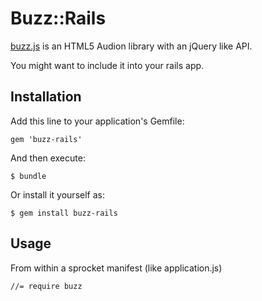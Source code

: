 # Buzz::Rails

[buzz.js][1] is an HTML5 Audion library with an jQuery like API.

You might want to include it into your rails app.

## Installation

Add this line to your application's Gemfile:

    gem 'buzz-rails'

And then execute:

    $ bundle

Or install it yourself as:

    $ gem install buzz-rails

## Usage

From within a sprocket manifest (like application.js)

    //= require buzz

[1]: http://buzz.jaysalvat.com